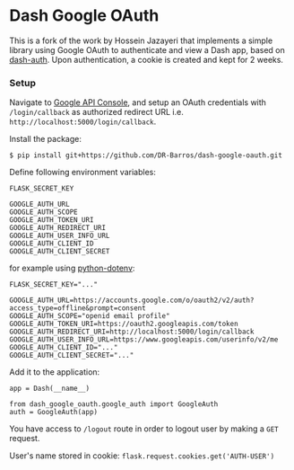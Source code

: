 # Dash Google OAuth

This is a fork of the work by Hossein Jazayeri that implements a simple library using Google OAuth to authenticate and view a Dash app, 
based on [dash-auth](https://github.com/plotly/dash-auth). 
Upon authentication, a cookie is created and kept for 2 weeks.

### Setup
Navigate to [Google API Console](https://console.cloud.google.com/apis/credentials), and setup an OAuth credentials
with `/login/callback` as authorized redirect URL i.e. `http://localhost:5000/login/callback`.

Install the package:
```
$ pip install git+https://github.com/DR-Barros/dash-google-oauth.git
```
Define following environment variables:
```
FLASK_SECRET_KEY

GOOGLE_AUTH_URL
GOOGLE_AUTH_SCOPE
GOOGLE_AUTH_TOKEN_URI
GOOGLE_AUTH_REDIRECT_URI
GOOGLE_AUTH_USER_INFO_URL
GOOGLE_AUTH_CLIENT_ID
GOOGLE_AUTH_CLIENT_SECRET
```
for example using [python-dotenv](https://pypi.org/project/python-dotenv/):
```
FLASK_SECRET_KEY="..."

GOOGLE_AUTH_URL=https://accounts.google.com/o/oauth2/v2/auth?access_type=offline&prompt=consent
GOOGLE_AUTH_SCOPE="openid email profile"
GOOGLE_AUTH_TOKEN_URI=https://oauth2.googleapis.com/token
GOOGLE_AUTH_REDIRECT_URI=http://localhost:5000/login/callback
GOOGLE_AUTH_USER_INFO_URL=https://www.googleapis.com/userinfo/v2/me
GOOGLE_AUTH_CLIENT_ID="..."
GOOGLE_AUTH_CLIENT_SECRET="..."
```
Add it to the application:
```
app = Dash(__name__)

from dash_google_oauth.google_auth import GoogleAuth
auth = GoogleAuth(app)
```
You have access to `/logout` route in order to logout user by making a `GET` request.

User's name stored in cookie: `flask.request.cookies.get('AUTH-USER')`

